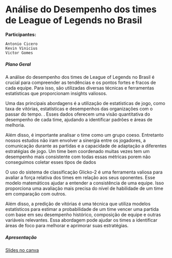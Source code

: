 # Análise do Desempenho dos times de League of Legends no Brasil
**Participantes:**

    Antonio Cicero
    Kevin Vinicius
    Victor Gomes

##### Plano Geral
A análise do desempenho dos times de League of Legends no Brasil é crucial para
compreender as tendências e os pontos fortes e fracos de cada equipe. Para isso, 
são utilizadas diversas técnicas e ferramentas estatísticas que proporcionam insights 
valiosos.

Uma das principais abordagens é a utilização de estatísticas de jogo, como taxa 
de vitórias, estatísticas e desempenhos das organizações com o passar do tempo. 
. Esses dados oferecem uma visão quantitativa do desempenho de cada time,
ajudando a identificar padrões e áreas de melhoria.

Além disso, é importante analisar o time como um grupo coeso. Entretanto nossos 
estudos não iram envolver a sinergia entre os jogadores, a comunicação durante 
as partidas e a capacidade de adaptação a diferentes estratégias de jogo. Um 
time bem coordenado muitas vezes tem um desempenho mais consistente com todas 
essas métricas porem não conseguimos coletar esses tipos de dados

O uso do sistema de classificação Glicko-2 é uma ferramenta valiosa para avaliar 
a força relativa dos times em relação aos seus oponentes. Esse modelo matemáticos
ajudar a entender a consistência de uma equipe. Isso proporciona uma avaliação 
mais precisa do nível de habilidade de um time em comparação com outros.

Além disso, a predição de vitórias é uma técnica que utiliza modelos estatísticos 
para estimar a probabilidade de um time vencer uma partida com base em seu desempenho 
histórico, composição de equipe e outras variáveis relevantes. Essa abordagem pode 
ajudar os times a identificar áreas de foco para melhorar e aprimorar suas estratégias.

##### Apresentação
[Slides no canva](https://www.canva.com/design/DAFyq5JksAk/QeHZgN4Y1Kg3b4bb0_6nMg/edit)

